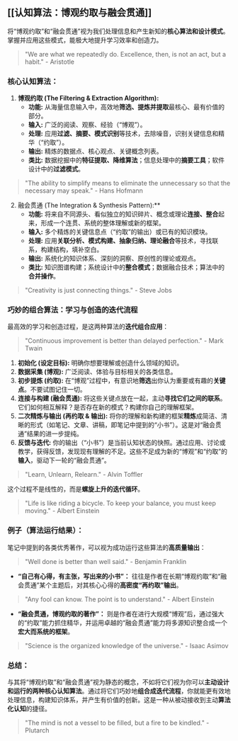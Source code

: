 
## [[认知算法：博观约取与融会贯通]]

将“博观约取”和“融会贯通”视为我们处理信息和产生新知的**核心算法和设计模式**。掌握并应用这些模式，能极大地提升学习效率和创造力。
> "We are what we repeatedly do. Excellence, then, is not an act, but a habit." - Aristotle

### 核心认知算法：

1.  **博观约取 (The Filtering & Extraction Algorithm):**
    *   **功能:** 从海量信息输入中，高效地**筛选、提炼并提取**最核心、最有价值的部分。
    *   **输入:** 广泛的阅读、观察、经验（“博观”）。
    *   **处理:** 应用**过滤、摘要、模式识别**等技术，去除噪音，识别关键信息和精华（“约取”）。
    *   **输出:** 精炼的数据点、核心观点、关键概念列表。
    *   **类比:** 数据挖掘中的**特征提取、降维算法**；信息处理中的**摘要工具**；软件设计中的**过滤模式**。
> "The ability to simplify means to eliminate the unnecessary so that the necessary may speak." - Hans Hofmann

2.  融会贯通 (The Integration & Synthesis Pattern):**
    *   **功能:** 将来自不同源头、看似独立的知识碎片、概念或理论**连接、整合**起来，形成一个连贯、系统的整体理解或新的框架。
    *   **输入:** 多个精炼的关键信息点（“约取”的输出）或已有的知识模块。
    *   **处理:** 应用**关联分析、模式构建、抽象归纳、理论融合**等技术，寻找联系，构建结构，填补空白。
    *   **输出:** 系统化的知识体系、深刻的洞察、原创性的理论或观点。
    *   **类比:** 知识图谱构建；系统设计中的**整合模式**；数据融合技术；算法中的**合并操作**。
> "Creativity is just connecting things." - Steve Jobs

### 巧妙的组合算法：学习与创造的迭代流程

最高效的学习和创造过程，是这两种算法的**迭代组合应用**：
> "Continuous improvement is better than delayed perfection." - Mark Twain

1.  **初始化 (设定目标):** 明确你想要理解或创造什么领域的知识。
2.  **数据采集 (博观):** 广泛阅读、体验与目标相关的各类信息。
3.  **初步提炼 (约取):** 在“博观”过程中，有意识地**筛选**出你认为重要或有趣的**关键点**。不要试图记住一切。
4.  **连接与构建 (融会贯通):** 将这些关键点放在一起，主动**寻找它们之间的联系**。它们如何相互解释？是否存在新的模式？构建你自己的理解框架。
5.  **二次精炼与输出 (再约取 & 输出):** 将你的理解和新构建的框架**精炼**成简洁、清晰的形式（如笔记、文章、讲稿，即笔记中提到的“小书”）。这是对“融会贯通”结果的进一步提纯。
6.  **反馈与迭代:** 你的输出（“小书”）是当前认知状态的快照。通过应用、讨论或教学，获得反馈，发现现有理解的不足。这些不足成为新的“博观”和“约取”的**输入**，驱动下一轮的“融会贯通”。
> "Learn, Unlearn, Relearn." - Alvin Toffler

这个过程不是线性的，而是**螺旋上升的迭代循环**。
> "Life is like riding a bicycle. To keep your balance, you must keep moving." - Albert Einstein

### 例子（算法运行结果）：

笔记中提到的各类优秀著作，可以视为成功运行这些算法的**高质量输出**：
> "Well done is better than well said." - Benjamin Franklin

*   **“自己有心得，有主张，写出来的小书”：** 往往是作者在长期“博观约取”和“融会贯通”某个主题后，对其核心心得的**高密度“再约取”输出**。
> "Any fool can know. The point is to understand." - Albert Einstein

*   **“融会贯通，博观约取的著作”：** 则是作者在进行大规模“博观”后，通过强大的“约取”能力抓住精华，并运用卓越的“融会贯通”能力将多源知识整合成一个**宏大而系统的框架**。
> "Science is the organized knowledge of the universe." - Isaac Asimov

### 总结：

与其将“博观约取”和“融会贯通”视为静态的概念，不如将它们视为你可以**主动设计和运行的两种核心认知算法**。通过将它们巧妙地**组合成迭代流程**，你就能更有效地处理信息，构建知识体系，并产生有价值的创新。这是一种从被动接收到主动**算法化认知**的捷径。
> "The mind is not a vessel to be filled, but a fire to be kindled." - Plutarch